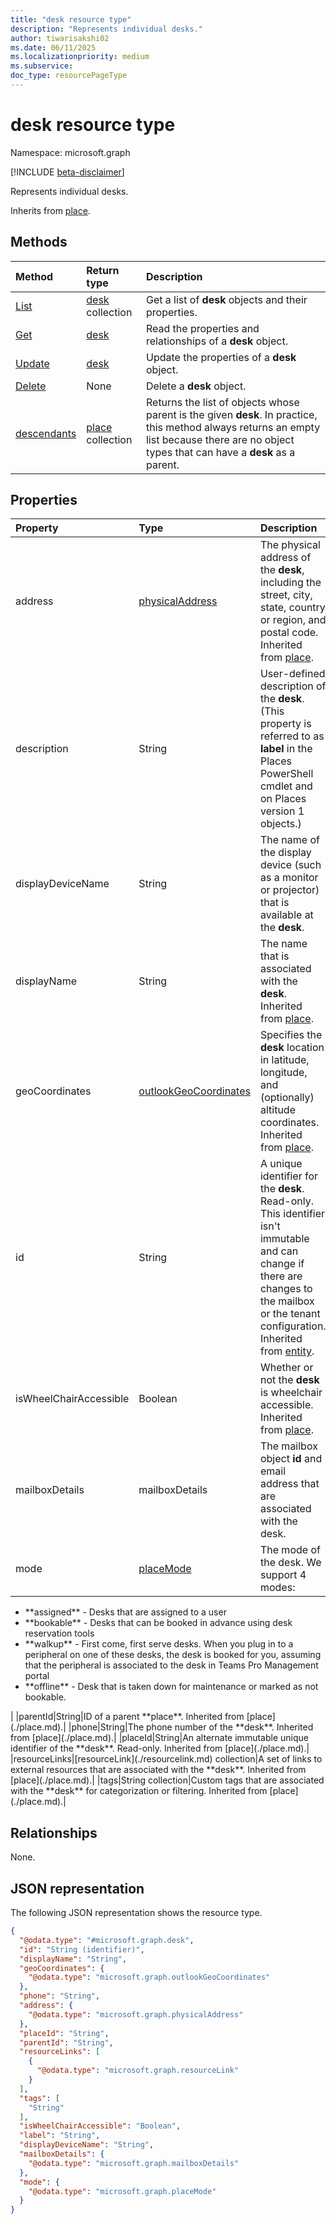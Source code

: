 ```yaml
---
title: "desk resource type"
description: "Represents individual desks."
author: tiwarisakshi02
ms.date: 06/11/2025
ms.localizationpriority: medium
ms.subservice:
doc_type: resourcePageType
---
```


# desk resource type

Namespace: microsoft.graph

[!INCLUDE [beta-disclaimer](../../includes/beta-disclaimer.md)]

Represents individual desks.

Inherits from [place](./place.md).

## Methods
|Method|Return type|Description|
|:---|:---|:---|
|[List](../api/desk-list.md)|[desk](./desk.md) collection|Get a list of **desk** objects and their properties.|
|[Get](../api/desk-get.md)|[desk](./desk.md)|Read the properties and relationships of a **desk** object.|
|[Update](../api/desk-update.md)|[desk](./desk.md)|Update the properties of a **desk** object.|
|[Delete](../api/desk-delete.md)|None|Delete a **desk** object.|
|[descendants](../api/desk-descendants.md)|[place](./place.md) collection|Returns the list of objects whose parent is the given **desk**. In practice, this method always returns an empty list because there are no object types that can have a **desk** as a parent. |

## Properties
|Property |Type |Description |
|:--|:--|:--|
|address|[physicalAddress](./physicaladdress.md)|The physical address of the **desk**, including the street, city, state, country or region, and postal code. Inherited from [place](./place.md).|
|description |String |User-defined description of the **desk**. (This property is referred to as **label** in the Places PowerShell cmdlet and on Places version 1 objects.) |
|displayDeviceName |String |The name of the display device (such as a monitor or projector) that is available at the **desk**. |
|displayName|String|The name that is associated with the **desk**. Inherited from [place](./place.md).|
|geoCoordinates|[outlookGeoCoordinates](./outlookgeocoordinates.md)|Specifies the **desk** location in latitude, longitude, and (optionally) altitude coordinates. Inherited from [place](./place.md).|
|id|String|A unique identifier for the **desk**. Read-only. This identifier isn't immutable and can change if there are changes to the mailbox or the tenant configuration. Inherited from [entity](./entity.md). |
|isWheelChairAccessible|Boolean|Whether or not the **desk** is wheelchair accessible. Inherited from [place](./place.md).|
|mailboxDetails |mailboxDetails |The mailbox object **id** and email address that are associated with the desk. |
|mode |[placeMode](./placemode.md) |The mode of the desk. We support 4 modes:
<ul><li>**assigned** - Desks that are assigned to a user</li>
<li>**bookable** - Desks that can be booked in advance using desk reservation tools</li>
<li>**walkup** - First come, first serve desks. When you plug in to a peripheral on one of these desks, the desk is booked for you, assuming that the peripheral is associated to the desk in Teams Pro Management portal</li>
<li>**offline** - Desk that is taken down for maintenance or marked as not bookable.</li></ul> |
|parentId|String|ID of a parent **place**. Inherited from [place](./place.md).|
|phone|String|The phone number of the **desk**. Inherited from [place](./place.md).|
|placeId|String|An alternate immutable unique identifier of the **desk**. Read-only. Inherited from [place](./place.md).|
|resourceLinks|[resourceLink](./resourcelink.md) collection|A set of links to external resources that are associated with the **desk**. Inherited from [place](./place.md).|
|tags|String collection|Custom tags that are associated with the **desk** for categorization or filtering. Inherited from [place](./place.md).|

## Relationships
None.

## JSON representation
The following JSON representation shows the resource type.
<!-- {
  "blockType": "resource",
  "keyProperty": "id",
  "@odata.type": "microsoft.graph.desk",
  "baseType": "microsoft.graph.place",
  "openType": false
}
-->
``` json
{
  "@odata.type": "#microsoft.graph.desk",
  "id": "String (identifier)",
  "displayName": "String",
  "geoCoordinates": {
    "@odata.type": "microsoft.graph.outlookGeoCoordinates"
  },
  "phone": "String",
  "address": {
    "@odata.type": "microsoft.graph.physicalAddress"
  },
  "placeId": "String",
  "parentId": "String",
  "resourceLinks": [
    {
      "@odata.type": "microsoft.graph.resourceLink"
    }
  ],
  "tags": [
    "String"
  ],
  "isWheelChairAccessible": "Boolean",
  "label": "String",
  "displayDeviceName": "String",
  "mailboxDetails": {
    "@odata.type": "microsoft.graph.mailboxDetails"
  },
  "mode": {
    "@odata.type": "microsoft.graph.placeMode"
  }
}
```

